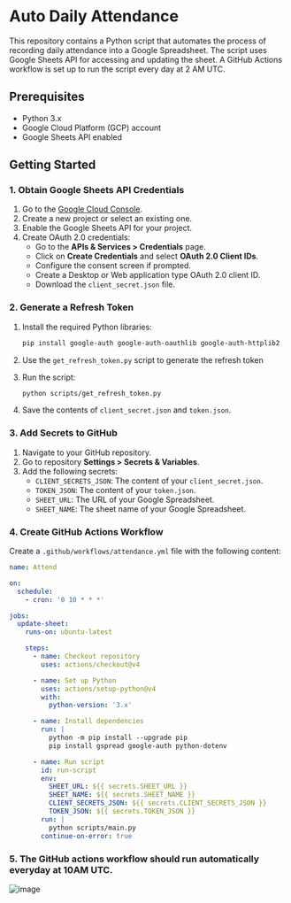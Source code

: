 # Auto Daily Attendance

This repository contains a Python script that automates the process of recording daily attendance into a Google Spreadsheet. The script uses Google Sheets API for accessing and updating the sheet. A GitHub Actions workflow is set up to run the script every day at 2 AM UTC.

## Prerequisites

- Python 3.x
- Google Cloud Platform (GCP) account
- Google Sheets API enabled

## Getting Started

### 1. Obtain Google Sheets API Credentials

1. Go to the [Google Cloud Console](https://console.cloud.google.com/).
2. Create a new project or select an existing one.
3. Enable the Google Sheets API for your project.
4. Create OAuth 2.0 credentials:
    - Go to the **APIs & Services > Credentials** page.
    - Click on **Create Credentials** and select **OAuth 2.0 Client IDs**.
    - Configure the consent screen if prompted.
    - Create a Desktop or Web application type OAuth 2.0 client ID.
    - Download the `client_secret.json` file.

### 2. Generate a Refresh Token

1. Install the required Python libraries:
    ```bash
    pip install google-auth google-auth-oauthlib google-auth-httplib2
    ```

2. Use the `get_refresh_token.py` script to generate the refresh token

3. Run the script:
    ```bash
    python scripts/get_refresh_token.py
    ```

4. Save the contents of `client_secret.json` and `token.json`.

### 3. Add Secrets to GitHub

1. Navigate to your GitHub repository.
2. Go to repository **Settings > Secrets & Variables**.
3. Add the following secrets:
    - `CLIENT_SECRETS_JSON`: The content of your `client_secret.json`.
    - `TOKEN_JSON`: The content of your `token.json`.
    - `SHEET_URL`: The URL of your Google Spreadsheet.
    - `SHEET_NAME`: The sheet name of your Google Spreadsheet.

### 4. Create GitHub Actions Workflow

Create a `.github/workflows/attendance.yml` file with the following content:

```yaml
name: Attend

on:
  schedule:
    - cron: '0 10 * * *'

jobs:
  update-sheet:
    runs-on: ubuntu-latest

    steps:
      - name: Checkout repository
        uses: actions/checkout@v4

      - name: Set up Python
        uses: actions/setup-python@v4
        with:
          python-version: '3.x'

      - name: Install dependencies
        run: |
          python -m pip install --upgrade pip
          pip install gspread google-auth python-dotenv

      - name: Run script
        id: run-script
        env:
          SHEET_URL: ${{ secrets.SHEET_URL }}
          SHEET_NAME: ${{ secrets.SHEET_NAME }}
          CLIENT_SECRETS_JSON: ${{ secrets.CLIENT_SECRETS_JSON }}
          TOKEN_JSON: ${{ secrets.TOKEN_JSON }}
        run: |
          python scripts/main.py
        continue-on-error: true
```

### 5. The GitHub actions workflow should run automatically everyday at 10AM UTC.

![image](https://github.com/user-attachments/assets/3a797c61-208b-4f73-9b77-896a9f756471)
